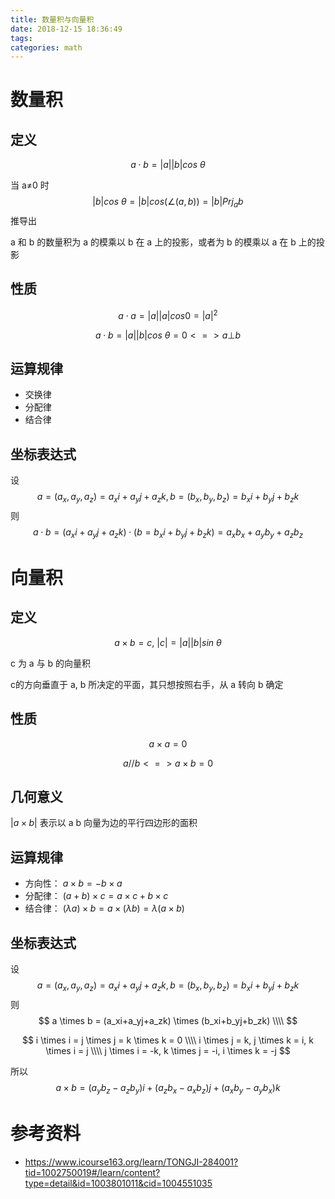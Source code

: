 ```yaml
---
title: 数量积与向量积
date: 2018-12-15 18:36:49
tags:
categories: math
---
```


# 数量积

## 定义

$$
a \cdot b = |a||b|cos \ \theta
$$

当 a≠0 时
$$
|b|cos \ \theta = |b|cos(\angle(a,b)) = |b|Prj_ab
$$
推导出

a 和 b 的数量积为 a 的模乘以 b 在 a 上的投影，或者为 b 的模乘以 a 在 b 上的投影

## 性质

$$
a \cdot a = |a||a|cos 0 = |a|^2
$$

$$
a \cdot b = |a||b|cos \ \theta = 0 <=> a \bot b
$$

## 运算规律

- 交换律
- 分配律
- 结合律

## 坐标表达式

设
$$
a=(a_x,a_y,a_z)=a_xi+a_yj+a_zk,b=(b_x,b_y,b_z)=b_xi+b_yj+b_zk
$$
则
$$
a \cdot b = (a_xi+a_yj+a_zk) \cdot (b=b_xi+b_yj+b_zk) = a_xb_x+a_yb_y + a_zb_z
$$


# 向量积

## 定义

$$
a \times b = c , \ |c|=|a||b|sin \ \theta
$$

c 为 a 与 b 的向量积

c的方向垂直于 a, b 所决定的平面，其只想按照右手，从 a 转向 b 确定

## 性质

$$
a \times a = 0
$$

$$
a // b <=> a \times b = 0
$$

## 几何意义

$|a \times b|$ 表示以 a b 向量为边的平行四边形的面积

## 运算规律

- 方向性： $a \times b = -b \times a$
- 分配律： $(a + b) \times c = a \times c + b \times c$ 
- 结合律： $(\lambda a) \times b = a \times (\lambda b) = \lambda(a \times b)$  

## 坐标表达式

设
$$
a=(a_x,a_y,a_z)=a_xi+a_yj+a_zk,b=(b_x,b_y,b_z)=b_xi+b_yj+b_zk
$$
则
$$
a \times b = (a_xi+a_yj+a_zk) \times (b_xi+b_yj+b_zk) \\\\
$$

$$
i \times i = j \times j = k \times k = 0 \\\\
i \times j = k, j \times k = i, k \times i = j \\\\
j \times i = -k, k \times j = -i, i \times k = -j
$$

所以
$$
a \times b = (a_yb_z-a_zb_y)i + (a_zb_x-a_xb_z)j + (a_xb_y-a_yb_x)k
$$


# 参考资料

- https://www.icourse163.org/learn/TONGJI-284001?tid=1002750019#/learn/content?type=detail&id=1003801011&cid=1004551035